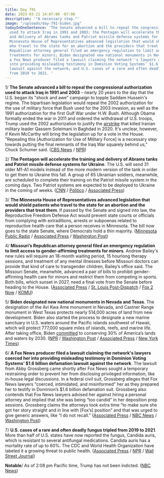 ```yaml
---
title: Day 791
date: 2023-03-21 14:07:00 -07:00
description: '"A necessary step."'
image: "/uploads/day-791-biden.jpg"
todayInOneSentence: 'The Senate advanced a bill to repeal the congressional authorization
  used to attack Iraq in 1991 and 2003; the Pentagon will accelerate the training
  and delivery of Abrams tanks and Patriot missile defense systems for Ukraine; the
  Minnesota House of Representatives advanced legislation that would shield patients
  who travel to the state for an abortion and the providers that treat them; Missouri’s
  Republican attorney general filed an emergency regulation to limit access to gender-affirming
  treatments for minors; Biden designated new national monuments in Nevada and Texas;
  a Fox News producer filed a lawsuit claiming the network''s lawyers coerced her
  into providing misleading testimony in Dominion Voting Systems’ $1.6 billion defamation
  lawsuit against the network; and U.S. cases of a rare and often deadly fungus tripled
  from 2019 to 2021. '
---
```


1/ **The Senate advanced a bill to repeal the congressional authorization used to attack Iraq in 1991 and 2003** – nearly 20 years to the day that the U.S. began its "shock and awe" campaign to topple Saddam Hussein's regime. The bipartisan legislation would repeal the 2002 authorization for the use of military force that Bush used for the 2003 invasion, as well as the 1991 authorization for the first Gulf War under H.W. Bush. Although Obama formally ended the war in 2011 and ordered the withdrawal of U.S. troops, Trump used the 2002 authorization to justify the [airstrike](https://whatthefuckjusthappenedtoday.com/2020/01/05/day-1081/#1-trump-authorized-a-drone-strike-at) that killed Iranian military leader Qassem Soleimani in Baghdad in 2020. It's unclear, however, if Kevin McCarthy will bring the legislation up for a vote in the House. "Repealing this \[Authorization for Use of Military Force\] is a necessary step towards putting the final remnants of the Iraq War squarely behind us," Chuck Schumer said.  ([CBS News](https://www.cbsnews.com/news/senate-iraq-war-aumf-authorization-for-use-of-military-force-vote/) / [NPR](https://www.npr.org/2023/03/21/1164744031/the-senate-eyes-a-formal-end-to-the-iraq-war-and-a-reassertion-of-congress-power))

2/ **The Pentagon will accelerate the training and delivery of Abrams tanks and Patriot missile defense systems for Ukraine**. The U.S. will send 31 older M1-A1 models instead of the more modern version of the tank in order to get them to Ukraine this fall. A group of 65 Ukrainian soldiers, meanwhile, are scheduled to complete their training on the Patriot missile system in the coming days. Two Patriot systems are expected to be deployed to Ukraine in the coming of weeks. ([CNN](https://www.cnn.com/2023/03/21/politics/us-patriots-ukraine/index.html) / [Politico](https://www.politico.com/news/2023/03/21/us-delivery-tanks-missiles-ukraine-00088098) / [Associated Press](https://apnews.com/article/ukraine-russia-war-abrams-tanks-94294a9c1e1acc50098afa440bcb4d40))

3/ **The Minnesota House of Representatives advanced legislation that would shield patients who travel to the state for an abortion and the providers that treat them**. If passed by the Senate and signed into law, the Reproductive Freedom Defense Act would prevent state courts or officials from complying with extraditions, arrests or subpoenas related to reproductive health care that a person receives in Minnesota. The bill now goes to the state Senate, where Democrats hold a thin majority. ([Minnesota Public Radio](https://www.mprnews.org/story/2023/03/20/minnesota-house-passes-bill-that-shields-abortion-providers-outofstate-patients) / [Associated Press](https://apnews.com/article/abortion-rights-bill-minnesota-e22e5375c46d4bc2c6ca5f804137b1b5) / [Washington Post](https://www.washingtonpost.com/nation/2023/03/21/minnesota-abortion-bill/))

4/ **Missouri’s Republican attorney general filed an emergency regulation to limit access to gender-affirming treatments for minors**. Andrew Bailey's new rules will require an 18-month waiting period, 15 hourlong therapy sessions, and treatment of any mental illnesses before Missouri doctors can provide that kind of care to transgender children, Bailey’s office said. The Missouri Senate, meanwhile, advanced a pair of bills to prohibit gender-affirming health care for minors and restrict them from competing in sports. Both bills, which sunset in 2027, need a final vote from the Senate before heading to the House. ([Associated Press](https://apnews.com/article/minors-gender-affirming-care-attorney-general-missouri-7332d7baee1580d1aec122cc4210792c) / [St. Louis Post-Dispatch](https://www.stltoday.com/lifestyles/health-med-fit/health/missouri-ag-announces-rule-to-restrict-gender-affirming-care-for-minors/article_8b24ff24-dba3-5b1a-b5a1-594c1359f970.html) / [Fox 2 Now](https://fox2now.com/news/missouri/missouri-attorney-generals-plan-to-restrict-gender-affirming-care-for-minors-draws-criticism/) / [KOMU](https://www.komu.com/news/state/missouri-senate-endorses-transgender-health-restrictions/article_9b636573-3dce-5563-9c52-47fbc2fb7e14.html))

5/ **Biden designated new national monuments in Nevada and Texas**. The designation of the Avi Kwa Ame monument in Nevada, and Castner Range monument in West Texas protects nearly 514,000 acres of land from new development. Biden also started the process to designate a new marine sanctuary in U.S. waters around the Pacific islands southwest of Hawaii, which will protect 777,000 square miles of islands, reefs, and marine life. After taking office, Biden [committed](https://www.washingtonpost.com/politics/2022/11/22/report-details-how-biden-can-protect-30-percent-us-lands-waters-by-2030-without-congress/) to conserving 30% of America’s lands and waters by 2030. ([NPR](https://www.npr.org/2023/03/21/1164885621/biden-national-monuments-nevada-texas) / [Washington Post](https://www.washingtonpost.com/climate-solutions/2023/03/21/castner-range-biden-national-monuments-/) / [Associated Press](https://apnews.com/article/biden-avi-kwa-ame-nevada-conservation-willow-7378dadd793195bcedcc8562241cf54f) / [New York Times](https://www.nytimes.com/2023/03/21/climate/biden-monument-spirit-mountain.html))

6/ **A Fox News producer filed a lawsuit claiming the network's lawyers coerced her into providing misleading testimony in Dominion Voting Systems’ $1.6 billion defamation lawsuit against the network**. The lawsuit from Abby Grossberg came shortly after Fox News sought a temporary restraining order to prevent her from disclosing privileged information, like in-house legal discussions. In a federal civil suit, Grossberg alleges that Fox News lawyers “coerced, intimidated, and misinformed” her as they prepared her to testify in Dominion’s $1.6 billion defamation suit. Grossberg also contends that Fox News lawyers advised her against hiring a personal attorney and implied that she was being “too candid” in her deposition prep sessions. Grossberg claims the attorneys took extra time “to make sure she got her story straight and in line with \[Fox’s\] position” and that was urged to give generic answers, like “I do not recall.” ([Associated Press](https://apnews.com/article/fox-news-dominion-defamation-lawsuit-voting-sexism-9f0b4ec94a19fa68c1205864fef277c5) / [NBC News](https://www.nbcnews.com/politics/politics-news/fox-news-producer-alleges-network-coerced-testimony-dominion-case-rcna75871) / [Washington Post](https://www.washingtonpost.com/media/2023/03/20/fox-news-abby-grossberg-gag-order-dominion/))

7/ **U.S. cases of a rare and often deadly fungus tripled from 2019 to 2021**. More than half of U.S. states have now reported the fungus, Candida auris, which is resistant to several antifungal medications. Candida auris has a mortality rate of up to 60%. The CDC and World Health Organization have labeled it a growing threat to public health. ([Associated Press](https://apnews.com/article/candida-auris-fungus-superbug-bd20721b4233afd5e3c41432db54ea5f) / [NPR](https://www.npr.org/2023/03/21/1164912425/candida-auris-yeast-fungus-cdc-spread) / [Wall Street Journal](https://www.wsj.com/articles/deadly-fungus-detected-in-most-u-s-states-1eb3453a?mod=hp_listc_pos1))

**Notable**/ As of 2:08 pm Pacific time, Trump has not been indicted. ([NBC News](https://www.nbcnews.com/politics/donald-trump/live-blog/trump-news-grand-jury-indictment-live-updates-rcna75906))